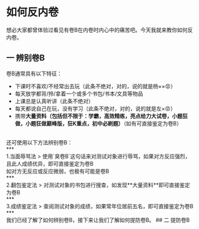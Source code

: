# 如何反内卷
想必大家都曾体验过看见有卷B在内卷时内心中的痛苦吧。今天我就来教你如何反内卷。
## 一 辨别卷B
卷B通常具有以下特征：
- 下课时不喜欢/不经常出去玩（此条不绝对，对的，说的就是杨××😡）
- 每天放学都背/拎/拿着一个或多个书包/书本/文具等物品
- 上课总是认真听讲（此条不绝对）
- 每天都说自己在玩，没有学习（此条不绝对，对的，说的就是左×😡）
- 携带**大量资料（包括但不限于：学霸，高效精练，亮点给力大试卷，小题狂做，小题狂做巅峰版，狂K重点，初中必刷题）**（如有可直接鉴定为卷B）
<br>
还可使用以下方法辨别卷B：<br>
***<br>
1.当面辱骂法
> 使用`臭卷B`这句话来对测试对象进行辱骂，如果对方反应强烈，且此人成绩优异，即可直接鉴定为卷B<br>
如对方无反应或反应微弱，也极有可能是卷B<br>
***<br>
2.翻包鉴定法
> 对测试对象的书包进行搜查，如发现**大量资料**即可直接鉴定为卷B<br>
***<br>
3.成绩鉴定法
> 查阅测试对象的成绩，如果常年位居前五名，即可直接鉴定为卷B<br> 
***<br>
我们已经了解了如何辨别卷B，接下来让我们了解如何提防卷B。
## 二 提防卷B
